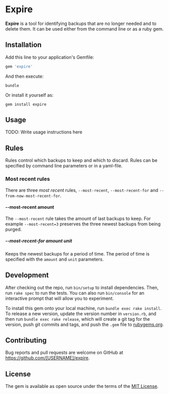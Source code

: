 # Expire

**Expire** is a tool for identifying backups that are no longer needed and to delete them.
It can be used either from the command line or as a ruby gem.

## Installation

Add this line to your application's Gemfile:

``` ruby
gem 'expire'
```

And then execute:

``` shell
bundle
```

Or install it yourself as:

``` shell
gem install expire
```

## Usage

TODO: Write usage instructions here

## Rules

Rules control which backups to keep and which to discard.
Rules can be specified by command line parameters or in a yaml-file.

### Most recent rules

There are three  _most recent_ rules, `--most-recent`, `--most-recent-for` and `--from-now-most-recent-for`.

#### --most-recent amount

The `--most-recent` rule takes the amount of last backups to keep.
For example `--most-recent=3` preserves the three newest backups from being purged.

##### --most-recent-for amount unit

Keeps the newest backups for a period of time.
The period of time is specified with the `amount` and `unit` parameters.

## Development

After checking out the repo, run `bin/setup` to install dependencies. Then, run `rake spec` to run the tests. You can also run `bin/console` for an interactive prompt that will allow you to experiment.

To install this gem onto your local machine, run `bundle exec rake install`. To release a new version, update the version number in `version.rb`, and then run `bundle exec rake release`, which will create a git tag for the version, push git commits and tags, and push the `.gem` file to [rubygems.org](https://rubygems.org).

## Contributing

Bug reports and pull requests are welcome on GitHub at https://github.com/[USERNAME]/expire.

## License

The gem is available as open source under the terms of the [MIT License](https://opensource.org/licenses/MIT).
